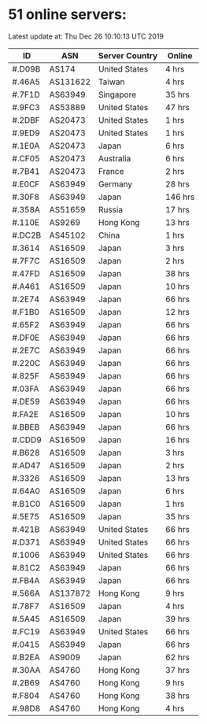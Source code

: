 # 51 online servers:

Latest update at: Thu Dec 26 10:10:13 UTC 2019

| ID | ASN | Server Country | Online |
| -- | --- | -------------- | ------ |
| #.D09B | AS174 | United States | 4 hrs |
| #.46A5 | AS131622 | Taiwan | 4 hrs |
| #.7F1D | AS63949 | Singapore | 35 hrs |
| #.9FC3 | AS53889 | United States | 47 hrs |
| #.2DBF | AS20473 | United States | 1 hrs |
| #.9ED9 | AS20473 | United States | 1 hrs |
| #.1E0A | AS20473 | Japan | 6 hrs |
| #.CF05 | AS20473 | Australia | 6 hrs |
| #.7B41 | AS20473 | France | 2 hrs |
| #.E0CF | AS63949 | Germany | 28 hrs |
| #.30F8 | AS63949 | Japan | 146 hrs |
| #.358A | AS51659 | Russia | 17 hrs |
| #.110E | AS9269 | Hong Kong | 13 hrs |
| #.DC2B | AS45102 | China | 1 hrs |
| #.3614 | AS16509 | Japan | 3 hrs |
| #.7F7C | AS16509 | Japan | 2 hrs |
| #.47FD | AS16509 | Japan | 38 hrs |
| #.A461 | AS16509 | Japan | 10 hrs |
| #.2E74 | AS63949 | Japan | 66 hrs |
| #.F1B0 | AS16509 | Japan | 12 hrs |
| #.65F2 | AS63949 | Japan | 66 hrs |
| #.DF0E | AS63949 | Japan | 66 hrs |
| #.2E7C | AS63949 | Japan | 66 hrs |
| #.220C | AS63949 | Japan | 66 hrs |
| #.825F | AS63949 | Japan | 66 hrs |
| #.03FA | AS63949 | Japan | 66 hrs |
| #.DE59 | AS63949 | Japan | 66 hrs |
| #.FA2E | AS16509 | Japan | 10 hrs |
| #.BBEB | AS63949 | Japan | 66 hrs |
| #.CDD9 | AS16509 | Japan | 16 hrs |
| #.B628 | AS16509 | Japan | 3 hrs |
| #.AD47 | AS16509 | Japan | 2 hrs |
| #.3326 | AS16509 | Japan | 13 hrs |
| #.64A0 | AS16509 | Japan | 6 hrs |
| #.B1C0 | AS16509 | Japan | 1 hrs |
| #.5E75 | AS16509 | Japan | 35 hrs |
| #.421B | AS63949 | United States | 66 hrs |
| #.D371 | AS63949 | United States | 66 hrs |
| #.1006 | AS63949 | United States | 66 hrs |
| #.81C2 | AS63949 | Japan | 66 hrs |
| #.FB4A | AS63949 | Japan | 66 hrs |
| #.566A | AS137872 | Hong Kong | 9 hrs |
| #.78F7 | AS16509 | Japan | 4 hrs |
| #.5A45 | AS16509 | Japan | 39 hrs |
| #.FC19 | AS63949 | United States | 66 hrs |
| #.0415 | AS63949 | Japan | 66 hrs |
| #.B2EA | AS9009 | Japan | 62 hrs |
| #.30AA | AS4760 | Hong Kong | 37 hrs |
| #.2B69 | AS4760 | Hong Kong | 9 hrs |
| #.F804 | AS4760 | Hong Kong | 38 hrs |
| #.98D8 | AS4760 | Hong Kong | 4 hrs |

